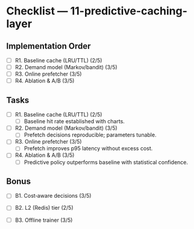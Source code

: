 # Checklist — 11-predictive-caching-layer

## Implementation Order
- [ ] R1. Baseline cache (LRU/TTL) (2/5)
- [ ] R2. Demand model (Markov/bandit) (3/5)
- [ ] R3. Online prefetcher (3/5)
- [ ] R4. Ablation & A/B (3/5)

## Tasks

- [ ] R1. Baseline cache (LRU/TTL) (2/5)
  - [ ] Baseline hit rate established with charts.

- [ ] R2. Demand model (Markov/bandit) (3/5)
  - [ ] Prefetch decisions reproducible; parameters tunable.

- [ ] R3. Online prefetcher (3/5)
  - [ ] Prefetch improves p95 latency without excess cost.

- [ ] R4. Ablation & A/B (3/5)
  - [ ] Predictive policy outperforms baseline with statistical confidence.

## Bonus

- [ ] B1. Cost‑aware decisions (3/5)

- [ ] B2. L2 (Redis) tier (2/5)

- [ ] B3. Offline trainer (3/5)
